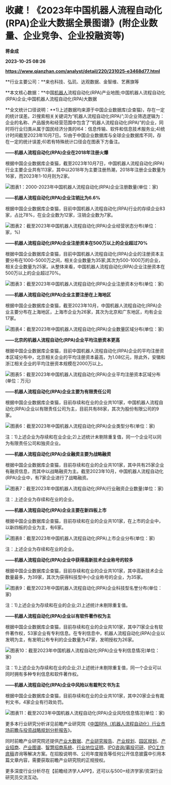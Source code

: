 # 收藏！《2023年中国机器人流程自动化(RPA)企业大数据全景图谱》(附企业数量、企业竞争、企业投融资等)
**蒋金成**

**2023-10-25 08:26**

**https://www.qianzhan.com/analyst/detail/220/231025-e3468d77.html**

**行业主要公司：**来也科技、弘玑、达观数据、金智维、艺赛旗等

**本文核心数据：**中国[机器人](https://stock.qianzhan.com/hs/zhengquan_300024.SZ.html)流程自动化(RPA)产业地图;中国机器人流程自动化(RPA)企业;中国机器人流程自动化(RPA)大数据

**全文统计口径说明：**1)上述数据均来源于中国企业数据库(企查猫)，存在一定的统计误差。2)搜索相关关键词为“机器人流程自动化(RPA)”;3)企业筛选逻辑为：企业的名称、产品服务和经营范围中包含了“机器人流程自动化(RPA)”的企业，同时将行业归类从属于国民经济分类的I64：信息传输、软件和信息技术服务业;4)统计时间截至2023年10月7日。5)由于中国企业数据库与全球企业数据库不同，存在一定的统计误差;6)若有特殊统计口径会在图表下方备注。

**——机器人流程自动化(RPA)企业在2018年注册火爆**

根据中国企业数据库企查猫，截至2023年10月7日，中国机器人流程自动化(RPA)行业主要企业共有113家，其中以2018年为主要注册热潮，2018年注册企业数量为16家，而2023年1-10月则为2家。

![图表1：2000-2023年中国机器人流程自动化(RPA)企业注册数量(单位：家)](https://img3.qianzhan.com/news/202310/25/20231025-d888c0872dd575f9.png)

**——机器人流程自动化(RPA)企业注销比为6.6%**

根据中国企业数据库企查猫，目前中国机器人流程自动化(RPA)行业的存续企业83家，占比78%，在业企业数为12家，注销企业数为7家。

![图表2：截至2023年中国机器人流程自动化(RPA)企业经营状态分布(单位：家，%)](https://img3.qianzhan.com/news/202310/25/20231025-0c5b3792b813765d.png)

**——机器人流程自动化(RPA)企业注册资本在500万以上的企业超过70%**

根据中国企业数据库企查猫，目前中国机器人流程自动化(RPA)企业的注册资本主要分布在1000-5000万之间，相关企业数量为35家;其次为500-1000万的企业，相关企业数量为25家。从整体来看，中国机器人流程自动化(RPA)企业注册资本在500万以上的企业超过70%。

![图表3：截至2023年中国机器人流程自动化(RPA)企业注册资本分布(单位：家)](https://img3.qianzhan.com/news/202310/25/20231025-539aaa48bc498d22.png)

**——机器人流程自动化(RPA)企业主要注册在上海地区**

根据中国企业数据库企查猫，截至2023年10月，中国机器人流程自动化(RPA)企业主要分布在上海地区，上海市企业为26家，其次为北京和广东地区，均有企业17家。

![图表4：截至2023年中国机器人流程自动化(RPA)企业数量区域分布(单位：家)](https://img3.qianzhan.com/news/202310/25/20231025-9a00aab1b1cea4a0.png)

**——北京的机器人流程自动化(RPA)企业平均注册资本更高**

根据中国企业数据库企查猫，目前中国机器人流程自动化(RPA)企业的平均注册资本区域分布中，北京相关企业的平均注册资本最高，为1.08亿元，除此外，安徽和浙江相关企业的平均注册资本规模在2000万以上。

![图表5：截至2023年中国机器人流程自动化(RPA)企业平均注册资本区域分布(单位：万元)](https://img3.qianzhan.com/news/202310/25/20231025-d959f8e52ee256d3.png)

**——机器人流程自动化(RPA)企业主要为有限责任公司**

根据中国企业数据库企查猫，目前存续和在业的企业共101家，中国机器人流程自动化(RPA)企业以有限责任公司为主，目前共有88家，其次为股份有限公司的9家。

![图表6：截至2023年中国机器人流程自动化(RPA)企业类型分布(单位：家)](https://img3.qianzhan.com/news/202310/25/20231025-82581c247004f97a.png)

注：1)上述企业为存续和在业企业;2)上述统计未剔除重复值，同一个企业可以同为有限责任公司和独资企业。

**——机器人流程自动化(RPA)企业融资主要为战略融资**

根据中国企业数据库企查猫，目前存续和在业的企业共101家，其中共有25家企业有融资信息，而其中以战略融资为主。截至2023年10月，中国机器人流程自动化(RPA)企业中，有7家企业进行了战略融资。

![图表7：截至2023年中国机器人流程自动化(RPA)行业融资企业数量(单位：家)](https://img3.qianzhan.com/news/202310/25/20231025-7b7fb237423569f7.png)

注：上述企业为存续和在业的企业。

**——机器人流程自动化(RPA)企业主要在新四板上市**

根据中国企业数据库企查猫，目前存续和在业的企业共101家，在上市的企业中，以新四板的企业为主，有6家。

![图表8：截至2023年中国机器人流程自动化(RPA)上市企业分布(单位：家)](https://img3.qianzhan.com/news/202310/25/20231025-c9a7722c8a11b600.png)

注：上述企业为存续和在业的企业。

**——机器人流程自动化(RPA)企业中获得高新技术企业称号的较多**

根据中国企业数据库企查猫，目前存续和在业的企业共101家，其中高新技术企业数量最多，为39家，其次为获得科技型中小企业称号的企业，为35家。

![图表9：截至2023年中国机器人流程自动化(RPA)企业科技型名誉分布(单位：家)](https://img3.qianzhan.com/news/202310/25/20231025-4c135b65b9745a9c.png)

注：1)上述企业为存续和在业的企业;2)上述统计未剔除重复值。

**——机器人流程自动化(RPA)企业以有软件著作权为主**

根据中国企业数据库企查猫，目前存续和在业的企业共101家，其中71家企业有软件著作权，53家企业有专利信息。在专利信息中，机器人流程自动化(RPA)企业以发明为主，有发明公布专利的企业数量为47家，发明授权为26家。

![图表10：截至2023年中国机器人流程自动化(RPA)企业专利信息情况(单位：家)](https://img3.qianzhan.com/news/202310/25/20231025-7703fa827b9efb34.png)

注：1)上述企业为存续和在业的企业;2)上述统计未剔除重复值，同一个企业可以同时拥有多种专利信息和软件著作权。

**——机器人流程自动化(RPA)企业中风险以有裁判文书为主**

根据中国企业数据库企查猫，目前存续和在业的企业共101家，其中20家企业有裁判文书，4家企业有行政处罚。

![图表11：截至2023年中国机器人流程自动化(RPA)企业风险信息情况(单位：家)](https://img3.qianzhan.com/news/202310/25/20231025-f5b1b1e335a323dc.png)

更多本行业研究分析详见前瞻产业研究院《[中国RPA（机器人流程自动化）行业市场前瞻与投资战略规划分析报告](https://bg.qianzhan.com/report/detail/10ece68862814049.html)》。

同时前瞻产业研究院还提供[产业大数据](https://d.qianzhan.com/)、[产业研究报告](https://bg.qianzhan.com/report/hotlist/)、[产业规划](https://f.qianzhan.com/chanyeguihua2/)、[园区规划](https://f.qianzhan.com/yuanqu/)、[产业招商](https://f.qianzhan.com/chanyezhaoshang/)、[产业图谱](https://bg.qianzhan.com/report/lianglian/)、[智慧招商系统](https://z.qianzhan.com/)、[行业地位证明](https://bg.qianzhan.com/report/qyppcs)、[IPO咨询/募投可研](https://ipo.qianzhan.com/mutou/)、[IPO工作底稿](https://ipo.qianzhan.com/digao/)咨询等解决方案。在招股说明书、公司年度报告等任何公开信息披露中引用本篇文章内容，需要获取前瞻产业研究院的正规授权。

更多深度行业分析尽在【前瞻经济学人APP】，还可以与500+经济学家/资深行业研究员交流互动。